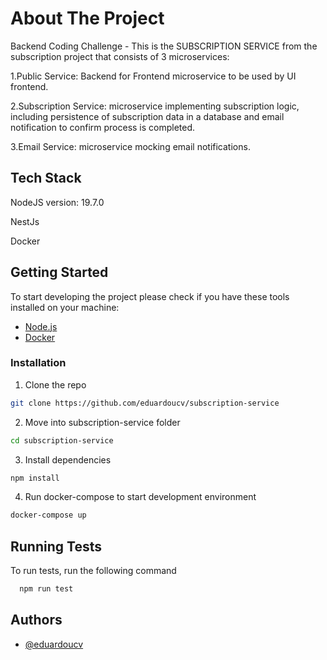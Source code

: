 # About The Project

Backend Coding Challenge - This is the SUBSCRIPTION SERVICE from the subscription project that consists of 3 microservices:

1.Public Service: Backend for Frontend microservice to be used by UI frontend.

2.Subscription Service: microservice implementing subscription logic, including persistence of
subscription data in a database and email notification to confirm process is completed.

3.Email Service: microservice mocking email notifications. 


## Tech Stack

NodeJS version: 19.7.0

NestJs

Docker


## Getting Started

To start developing the project please check if you have these tools installed on your machine:

* [Node.js](https://nodejs.org/en/download/)
* [Docker](https://www.docker.com/get-started)

### Installation

1. Clone the repo

```sh
git clone https://github.com/eduardoucv/subscription-service
```

2. Move into subscription-service folder

```sh
cd subscription-service
```

3. Install dependencies

```sh
npm install
```

4. Run docker-compose to start development environment

```sh
docker-compose up
```

 
## Running Tests

To run tests, run the following command

```bash
  npm run test
```


## Authors

- [@eduardoucv](https://www.github.com/eduardoucv)

